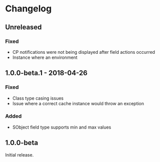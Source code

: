Changelog
=========
## Unreleased
### Fixed
- CP notifications were not being displayed after field actions occurred
- Instance where an environment 

## 1.0.0-beta.1 - 2018-04-26
### Fixed
- Class type casing issues
- Issue where a correct cache instance would throw an exception

### Added
- SObject field type supports min and max values

## 1.0.0-beta
Initial release.